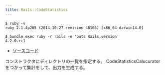 ```yaml
---
title: Rails::CodeStatistics
---
```


```
$ ruby -v
ruby 2.1.4p265 (2014-10-27 revision 48166) [x86_64-darwin14.0]
```

```
$ bundle exec ruby -r rails -e 'puts Rails.version'
4.2.0.rc1
```

* [ソースコード](https://github.com/rails/rails/blob/v4.2.0.rc1/railties/lib/rails/code_statistics.rb)


コンストラクタにディレクトリの一覧を指定する。
CodeStatisticsCalucuratorをつかって集計をして、出力を生成する。
